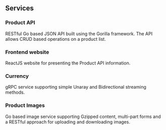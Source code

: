 
## Services
### Product API 
RESTful Go based JSON API built using the Gorilla framework. The API allows CRUD based operations on a product list.

### Frontend website 
ReactJS website for presenting the Product API information.

### Currency 
gRPC service supporting simple Unaray and Bidirectional streaming methods.

### Product Images
Go based image service supporting Gzipped content, multi-part forms and a RESTful 
approach for uploading and downloading images.

